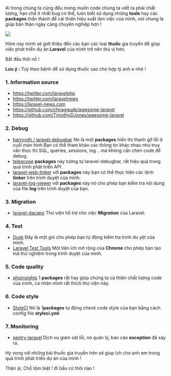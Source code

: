 Ai trong chúng ta cũng đều mong muốn code chúng ta viết ra phải chất lượng, hạn chế ít nhất bug có thể, luôn biết sử dụng những **tools** hay các **packages** thần thánh để cải thiện hiệu suất làm việc của mình, nói chung là  giúp bản thân ngày càng chuyên nghiệp hơn ! 

![](https://images.viblo.asia/b8db4c94-c753-4261-8a00-4a9da1638cb5.jpeg)

Hôm nay mình sẽ giới thiệu đến các bạn các loại **thuốc** gia truyền để giúp việc phát triển  dự án **Laravel**  của mình trở nên thú vị hơn.

Bắt đầu thôi nồ !

**Lưu ý :** Tuỳ theo bệnh để sử dụng thuốc sao cho hợp lý anh e nhé !

### 1. Information source
* https://twitter.com/laravelphp
* https://twitter.com/laravelnews
* https://laravel-news.com
* https://github.com/chiraggude/awesome-laravel
* https://github.com/TimothyDJones/awesome-laravel

### 2. Debug
* [barryvdh / laravel-debugbar](https://github.com/barryvdh/laravel-debugbar) Nó là một **packages** hiển thị thanh gỡ lỗi ở cuối màn hình.Bạn có thể tham khảo các thông tin khác nhau như truy vấn thực thi SQL, queries, sessions, log .. mà không cần chèn  code để debug.
* [telescope](https://github.com/laravel/telescope) **packages**  này tương tự laravel-debugbar, rất hiệu quả  trong quá trình phát triển API.
* [ laravel-web-tinker](https://github.com/spatie/laravel-web-tinker)  với **packages** này bạn có thể thực hiện các lệnh **tinker** trên trình duyệt của mình.
* [laravel-log-viewer](https://github.com/rap2hpoutre/laravel-log-viewer) với **packages** này nó cho phép bạn kiểm tra nội dung của file **log** trên trình duyệt của bạn.

### 3. Migration
* [laravel-dacapo](https://github.com/ucan-lab/laravel-dacapo) Thư viện hỗ trợ cho việc **Migration** của Laravel.

### 4. Test
* [Dusk](https://github.com/laravel/dusk) Đây là một gói cho phép bạn tự động kiểm tra trình du yệt của mình.
* [Laravel Test Tools](https://chrome.google.com/webstore/detail/laravel-testtools/ddieaepnbjhgcbddafciempnibnfnakl) Một tiện ích mở rộng của **Chrome** cho phép bạn tạo mã thử nghiệm trong trình duyệt của mình.

### 5. Code quality
* [phpinsights](https://github.com/nunomaduro/phpinsights) 1 **packages** rất hay giúp chúng ta cả thiện chất lượng code của mình, cá nhân mình rất thích thư viện này.

### 6. Code style
* [StyleCI](https://docs.styleci.io/)  Nó là 1**packages** tự động  check code style của bạn bằng cách config file  **styleci.yml**

### 7. Monitoring
* [sentry-laravel](https://github.com/getsentry/sentry-laravel) Dịch vụ giám sát lỗi, nó quản lý, báo cáo **exception** đã xảy ra.

Hy vọng với những bài thuốc gia truyền trên sẽ giup ích cho anh em trong quá trính phát triển dự án của mình !

Thân ái, Chồ tộm biệt ! đi bầu cử thôi nào !